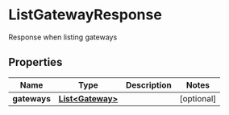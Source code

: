 

# ListGatewayResponse

Response when listing gateways

## Properties

Name | Type | Description | Notes
------------ | ------------- | ------------- | -------------
**gateways** | [**List&lt;Gateway&gt;**](Gateway.md) |  |  [optional]



